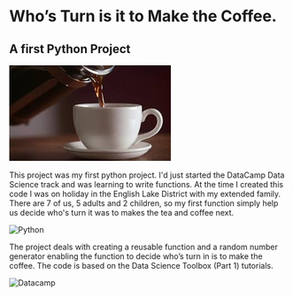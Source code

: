 # Who’s Turn is it to Make the Coffee.

## A first Python Project
![Python](Images/coffee.jpg?raw=true)

This project was my first python project. I'd just started the DataCamp Data Science track and was learning to write functions. At the time I created this code I was on holiday in the English Lake District with my extended family. There are 7 of us, 5 adults and 2 children, so my first function simply help us decide who's turn it was to makes the tea and coffee next.

![Python](../Images/python.png?raw=true)

The project deals with creating a reusable function and a random  number generator enabling the function to decide who’s turn in is to make the coffee. The code is based on the Data Science Toolbox (Part 1) tutorials.

![Datacamp](../Images/datacamp.png?raw=true)

